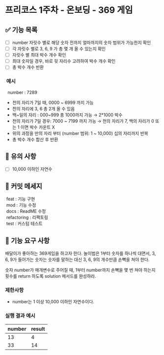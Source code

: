 # 프리코스 1주차 - 온보딩 - 369 게임

## ✅ 기능 목록
- [ ] number 자릿수 별로 해당 숫자 전까지 얼마까지의 숫자 범위가 가능한지 확인 
- [ ] 각 자릿수 별로 3, 6, 9 가 총 몇 개 올 수 있는지 확인
- [ ] 자릿수 별 최대 박수 개수 확인
- [ ] 최대 숫자일 경우, 바로 뒷 자리수 고려하여 박수 개수 확인
- [ ] 총 박수 개수 반환

### &nbsp;예시
&nbsp;&nbsp;number : 7289 

* 천의 자리가 7일 때, 0000 ~ 6999 까지 가능
* 천의 자리에 3, 6 총 2개 올 수 있음
* 백~일의 자리 : 000~999 총 1000까지 가능 &rarr; 2*1000 박수
* 천의 자리가 7일 경우: 7000 ~ 7199 까지 가능 &rarr; 천의 자리가 7, 백의 자리가 0 또는 1 이면 박수 카운트 X
* 위의 과정을 만의 자리 부터 (number 범위: 1 ~ 10,000) 십의 자리까지 반복
* 총 박수 개수 합산 후 반환

## 🚨 유의 사항
- [ ] 10,000 이하인 자연수

## 📝 커밋 메세지
&nbsp;feat : 기능 구현  
&nbsp;mod  : 기능 수정  
&nbsp;docs : ReadME 수정  
&nbsp;refactoring : 리팩토링  
&nbsp;test : 커스텀 테스트

## 🚀 기능 요구 사항

배달이가 좋아하는 369게임을 하고자 한다. 놀이법은 1부터 숫자를 하나씩 대면서, 3, 6, 9가 들어가는 숫자는 숫자를 말하는 대신 3, 6, 9의 개수만큼 손뼉을 쳐야 한다.

숫자 number가 매개변수로 주어질 때, 1부터 number까지 손뼉을 몇 번 쳐야 하는지 횟수를 return 하도록 solution 메서드를 완성하라.

### 제한사항

- number는 1 이상 10,000 이하인 자연수이다.

### 실행 결과 예시

| number | result |
| --- | --- |
| 13 | 4 |
| 33 | 14 |
